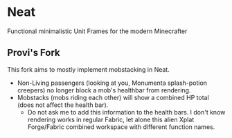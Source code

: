 # Neat
Functional minimalistic Unit Frames for the modern Minecrafter

## Provi's Fork
This fork aims to mostly implement mobstacking in Neat.

- Non-Living passengers (looking at you, Monumenta splash-potion creepers) no longer block a mob's healthbar from rendering.
- Mobstacks (mobs riding each other) will show a combined HP total (does not affect the health bar).
  - Do not ask me to add this information to the health bars. I don't know rendering works in regular Fabric, let alone this alien Xplat Forge/Fabric combined workspace with different function names.
